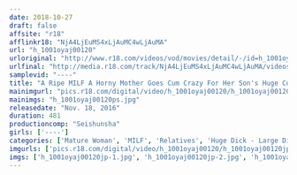 ```yaml
---
date: 2018-10-27
draft: false
affsite: "r18"
afflinkr18: "NjA4LjEuMS4xLjAuMC4wLjAuMA"
url: "h_1001oyaj00120"
urloriginal: "http://www.r18.com/videos/vod/movies/detail/-/id=h_1001oyaj00120"
urlfinal: "http://media.r18.com/track/NjA4LjEuMS4xLjAuMC4wLjAuMA/videos/vod/movies/detail/-/id=h_1001oyaj00120"
samplevid: "----"
title: "A Ripe MILF A Horny Mother Goes Cum Crazy For Her Son's Huge Cock Behind Her Impotent Husband's Back 30 Ladies/8 Hours"
mainimgurl: "pics.r18.com/digital/video/h_1001oyaj00120/h_1001oyaj00120ps.jpg"
mainimgs: "h_1001oyaj00120ps.jpg"
releasedate: "Nov. 18, 2016"
duration: 481
productioncomp: "Seishunsha"
girls: ['----']
categories: ['Mature Woman', 'MILF', 'Relatives', 'Huge Dick - Large Dick', 'Over 4 Hours']
imgurls: ['pics.r18.com/digital/video/h_1001oyaj00120/h_1001oyaj00120jp-1.jpg', 'pics.r18.com/digital/video/h_1001oyaj00120/h_1001oyaj00120jp-2.jpg', 'pics.r18.com/digital/video/h_1001oyaj00120/h_1001oyaj00120jp-3.jpg', 'pics.r18.com/digital/video/h_1001oyaj00120/h_1001oyaj00120jp-4.jpg', 'pics.r18.com/digital/video/h_1001oyaj00120/h_1001oyaj00120jp-5.jpg', 'pics.r18.com/digital/video/h_1001oyaj00120/h_1001oyaj00120jp-6.jpg', 'pics.r18.com/digital/video/h_1001oyaj00120/h_1001oyaj00120jp-7.jpg', 'pics.r18.com/digital/video/h_1001oyaj00120/h_1001oyaj00120jp-8.jpg', 'pics.r18.com/digital/video/h_1001oyaj00120/h_1001oyaj00120jp-9.jpg', 'pics.r18.com/digital/video/h_1001oyaj00120/h_1001oyaj00120jp-10.jpg', 'pics.r18.com/digital/video/h_1001oyaj00120/h_1001oyaj00120jp-11.jpg', 'pics.r18.com/digital/video/h_1001oyaj00120/h_1001oyaj00120jp-12.jpg', 'pics.r18.com/digital/video/h_1001oyaj00120/h_1001oyaj00120jp-13.jpg', 'pics.r18.com/digital/video/h_1001oyaj00120/h_1001oyaj00120jp-14.jpg', 'pics.r18.com/digital/video/h_1001oyaj00120/h_1001oyaj00120jp-15.jpg', 'pics.r18.com/digital/video/h_1001oyaj00120/h_1001oyaj00120jp-16.jpg', 'pics.r18.com/digital/video/h_1001oyaj00120/h_1001oyaj00120jp-17.jpg', 'pics.r18.com/digital/video/h_1001oyaj00120/h_1001oyaj00120jp-18.jpg', 'pics.r18.com/digital/video/h_1001oyaj00120/h_1001oyaj00120jp-19.jpg', 'pics.r18.com/digital/video/h_1001oyaj00120/h_1001oyaj00120jp-20.jpg']
imgs: ['h_1001oyaj00120jp-1.jpg', 'h_1001oyaj00120jp-2.jpg', 'h_1001oyaj00120jp-3.jpg', 'h_1001oyaj00120jp-4.jpg', 'h_1001oyaj00120jp-5.jpg', 'h_1001oyaj00120jp-6.jpg', 'h_1001oyaj00120jp-7.jpg', 'h_1001oyaj00120jp-8.jpg', 'h_1001oyaj00120jp-9.jpg', 'h_1001oyaj00120jp-10.jpg', 'h_1001oyaj00120jp-11.jpg', 'h_1001oyaj00120jp-12.jpg', 'h_1001oyaj00120jp-13.jpg', 'h_1001oyaj00120jp-14.jpg', 'h_1001oyaj00120jp-15.jpg', 'h_1001oyaj00120jp-16.jpg', 'h_1001oyaj00120jp-17.jpg', 'h_1001oyaj00120jp-18.jpg', 'h_1001oyaj00120jp-19.jpg', 'h_1001oyaj00120jp-20.jpg']
---
```

